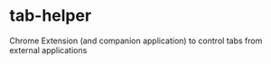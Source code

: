 # tab-helper
Chrome Extension (and companion application) to control tabs from external applications

